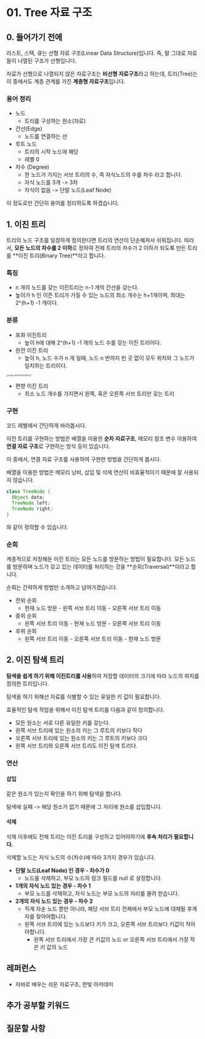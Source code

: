 # 01. Tree 자료 구조



## 0. 들어가기 전에

리스트, 스택, 큐는 선형 자료 구조(Linear Data Structure)입니다. 
즉, 말 그대로 자료들이 나열된 구조가 선형입니다.

자료가 선형으로 나열되지 않은 자료구조는 **비선형 자료구조**라고 하는데, 
트리(Tree)는 이 중에서도 계층 관계를 가진
**계층형 자료구조**입니다.



### 용어 정리

- 노드
  - 트리를 구성하는 원소(자료)
- 간선(Edge)
  - 노드를 연결하는 선
- 루트 노드
  - 트리의 시작 노드에 해당
  - 레벨 0
- 차수 (Degree)
  - 한 노드가 가지는 서브 트리의 수, 즉 자식노드의 수를 차수 라고 합니다.
  - 자식 노드를 3개 -> 3차
  - 자식이 없음 -> 단말 노드(Leaf Node)

이 정도로만 간단히 용어를 정리하도록 하겠습니다.



## 1. 이진 트리

트리의 노드 구조를 일정하게 정의한다면 트리의 연산이 단순해져서 쉬워집니다.
따라서, **모든 노드의 차수를 2 이하**로 정하여 전체 트리의 차수가 2 이하가 되도록 만든 트리를 
**이진 트리(Binary Tree)**라고 합니다.



### 특징

- n 개의 노드를 갖는 이진트리는 n-1 개의 간선을 갖는다.
- 높이가 h 인 이즌 트리가 가질 수 있는 노드의 최소 개수는 h+1개이며, 최대는 2^(h+1) -1 개이다.



### 분류

- 포화 이진트리
  - 높이 h에 대해 2^(h+1) -1 개의 노드 수를 갖는 이진 트리이다.
- 완전 이진 트리
  - 높이 h, 노드 수가 n 개 일때, 노드 n 번까지 빈 곳 없이 모두 위치와 그 노드가 일치하는 트리이다.

<img src="/Users/chulheelee/Repository/CS_STUDY/Chulhee/assets/data_structure/complete_bi_tree.png" alt="image-20210404151945212" style="zoom:33%;" />

- 편향 이진 트리
  - 최소 노드 개수를 가지면서 왼쪽, 혹은 오른쪽 서브 트리만 갖는 트리



### 구현

코드 레벨에서 간단하게 바라봅시다.

이진 트리를 구현하는 방법은 배열을 이용한 **순차 자료구조**, 메모리 참조 변수 이용하여 **연결 자료 구조**로 구현하는 방식 등이 있습니다. 

이 중에서, 연결 자료 구조를 사용하여 구현한 방법을 간단하게 봅시다.

배열을 이용한 방법은 메모리 낭비, 삽입 및 삭제 연산이 비효율적이기 때문에 잘 사용되지 않습니다.

```java
class TreeNode {
  Object data;
  TreeNode left;
  TreeNode right;
}
```

와 같이 정의할 수 있습니다.

### 순회

계층적으로 저장해둔 이진 트리는 모든 노드를 방문하는 방법이 필요합니다.
모든 노드를 방문하며 노드가 갖고 있는 데이터를 처리하는 것을 **순회(Traversal)**이라고 합니다.

순회는 간략하게 방법만 소개하고 넘어가겠습니다.

- 전위 순회
  - 현재 노드 방문 - 왼쪽 서브 트리 이동 - 오른쪽 서브 트리 이동
- 중위 순회
  - 왼쪽 서브 트리 이동 - 현재 노드 방문 - 오른쪽 서브 트리 이동
- 후위 순회
  - 왼쪽 서브 트리 이동 - 오른쪽 서브 트리 이동 - 현재 노드 방문



## 2. 이진 탐색 트리

**탐색을 쉽게 하기 위해 이진트리를 사용**하여 저장할 데이터의 크기에 따라 노드의 위치를 정의한 트리입니다.

탐색을 하기 위해선 자료를 식별할 수 있는 유일한 키 값이 필요합니다.

효율적인 탐색 작업을 위해서 이진 탐색 트리를 다음과 같이 정의합니다.

- 모든 원소는 서로 다른 유일한 키를 갖는다.
- 왼쪽 서브 트리에 있는 원소의 키는 그 루트의 키보다 작다
- 오른쪽 서브 트리에 있는 원소의 키는 그 루트의 키보다 크다
- 왼쪽 서브 트리와 오른쪽 서브 트리도 이진 탐색 트리다.



### 연산

#### 삽입

같은 원소가 있는지 확인을 하기 위해 탐색을 합니다.

탐색에 실패 -> 해당 원소가 없기 때문에 그 자리에 원소를 삽입합니다.

#### 삭제

삭제 이후에도 전체 트리는 이진 트리를 구성하고 있어야하기에 **후속 처리가 필요합니다.**

삭제할 노드는 자식 노드의 수(차수)에 따라 3가지 경우가 있습니다.

- **단말 노드(Leaf Node) 인 경우 - 차수가 0**
  - 노드를 삭제하고, 부모 노드의 링크 필드를 null 로 설정합니다.
- **1개의 자식 노드 있는 경우 - 차수 1**
  - 부모 노드를 삭제하고, 자식 노드는 부모 노드의 자리를 물려 받습니다.
- **2개의 자식 노드 있는 경우 - 차수 2**
  - 직계 자손 노드 뿐만 아니라, 해당 서브 트리 전체에서 부모 노드에 대체될 후계자를 찾아야합니다.
  - 왼쪽 서브 트리에 있는 노드보다 키가 크고,
    오른쪽 서브 트리보다 키값이 작아야합니다.
    - 왼쪽 서브 트리에서 가장 큰 키값의 노드 or 오른쪽 서브 트리에서 가장 작은 키 값의 노드









## 레퍼런스

- 자바로 배우는 쉬운 자료구조, 한빛 아카데미



## 추가 공부할 키워드



## 질문할 사항

